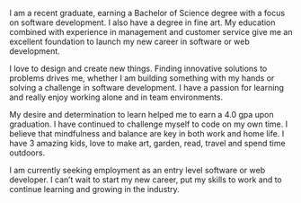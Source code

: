 

I am a recent graduate, earning a Bachelor of Science degree with a focus on software development. I also have a degree in fine art. My education combined with experience in management and customer service give me an excellent foundation to launch my new career in software or web development.

I love to design and create new things.  Finding innovative solutions to problems drives me, whether I am building something with my hands or solving a challenge in software development.  I have a passion for learning and really enjoy working alone and in team environments. 

My desire and determination to learn helped me to earn a 4.0 gpa upon graduation.  I have continued to challenge myself to code on my own time.  I believe that mindfulness and balance are key in both work and home life.  I have 3 amazing kids, love to make art, garden, read, travel and spend time outdoors.

I am currently seeking employment as an entry level software or web developer.  I can’t wait to start my new career, put my skills to work and to continue learning and growing in the industry.
